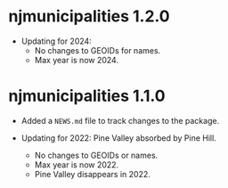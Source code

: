 # njmunicipalities 1.2.0

* Updating for 2024:
    * No changes to GEOIDs for names.
    * Max year is now 2024.
    
# njmunicipalities 1.1.0

* Added a `NEWS.md` file to track changes to the package.

* Updating for 2022: Pine Valley absorbed by Pine Hill.  
    * No changes to GEOIDs or names.
    * Max year is now 2022.
    * Pine Valley disappears in 2022.

